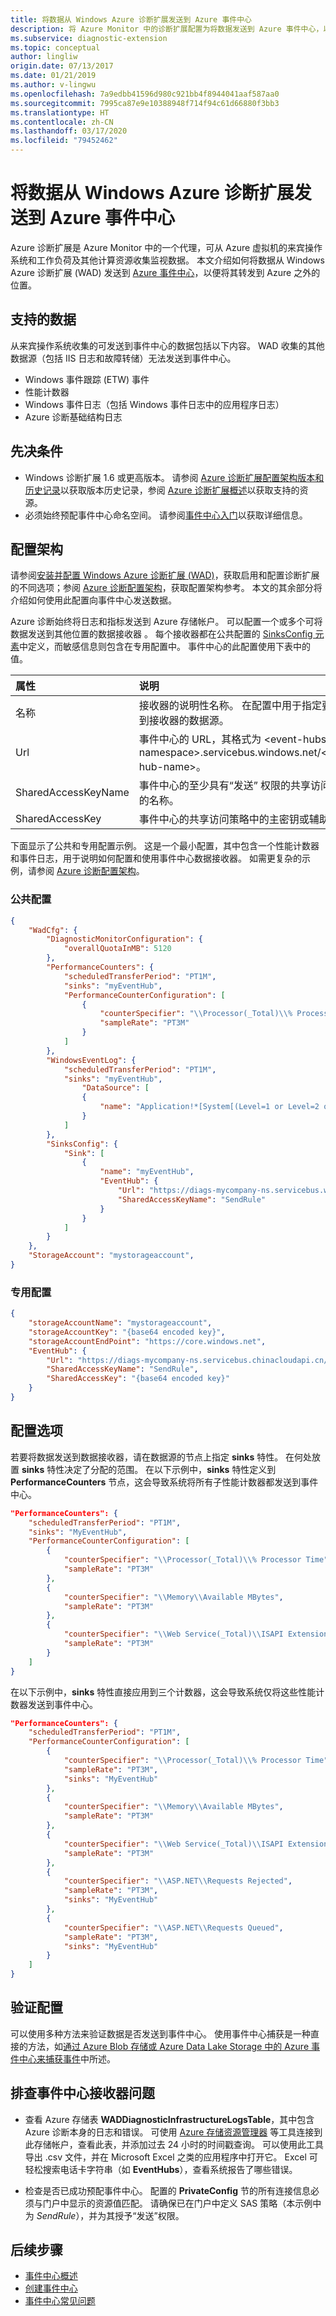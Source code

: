 ```yaml
---
title: 将数据从 Windows Azure 诊断扩展发送到 Azure 事件中心
description: 将 Azure Monitor 中的诊断扩展配置为将数据发送到 Azure 事件中心，以便将其转发到 Azure 之外的位置。
ms.subservice: diagnostic-extension
ms.topic: conceptual
author: lingliw
origin.date: 07/13/2017
ms.date: 01/21/2019
ms.author: v-lingwu
ms.openlocfilehash: 7a9edbb41596d980c921bb4f8944041aaf587aa0
ms.sourcegitcommit: 7995ca87e9e10388948f714f94c61d66880f3bb3
ms.translationtype: HT
ms.contentlocale: zh-CN
ms.lasthandoff: 03/17/2020
ms.locfileid: "79452462"
---
```

# <a name="send-data-from-windows-azure-diagnostics-extension-to-azure-event-hubs"></a>将数据从 Windows Azure 诊断扩展发送到 Azure 事件中心
Azure 诊断扩展是 Azure Monitor 中的一个代理，可从 Azure 虚拟机的来宾操作系统和工作负荷及其他计算资源收集监视数据。 本文介绍如何将数据从 Windows Azure 诊断扩展 (WAD) 发送到 [Azure 事件中心](https://azure.microsoft.com/services/event-hubs/)，以便将其转发到 Azure 之外的位置。

## <a name="supported-data"></a>支持的数据

从来宾操作系统收集的可发送到事件中心的数据包括以下内容。 WAD 收集的其他数据源（包括 IIS 日志和故障转储）无法发送到事件中心。

* Windows 事件跟踪 (ETW) 事件
* 性能计数器
* Windows 事件日志（包括 Windows 事件日志中的应用程序日志）
* Azure 诊断基础结构日志

## <a name="prerequisites"></a>先决条件

* Windows 诊断扩展 1.6 或更高版本。 请参阅 [Azure 诊断扩展配置架构版本和历史记录](diagnostics-extension-versions.md)以获取版本历史记录，参阅 [Azure 诊断扩展概述](diagnostics-extension-overview.md)以获取支持的资源。
* 必须始终预配事件中心命名空间。 请参阅[事件中心入门](../../event-hubs/event-hubs-dotnet-standard-getstarted-send.md)以获取详细信息。


## <a name="configuration-schema"></a>配置架构
请参阅[安装并配置 Windows Azure 诊断扩展 (WAD)](diagnostics-extension-windows-install.md)，获取启用和配置诊断扩展的不同选项；参阅 [Azure 诊断配置架构](diagnostics-extension-schema-windows.md)，获取配置架构参考。 本文的其余部分将介绍如何使用此配置向事件中心发送数据。 

Azure 诊断始终将日志和指标发送到 Azure 存储帐户。 可以配置一个或多个可将数据发送到其他位置的数据接收器  。 每个接收器都在公共配置的 [SinksConfig 元素](diagnostics-extension-schema-windows.md#sinksconfig-element)中定义，而敏感信息则包含在专用配置中。 事件中心的此配置使用下表中的值。

| 属性 | 说明 |
|:---|:---|
| 名称 | 接收器的说明性名称。 在配置中用于指定要发送到接收器的数据源。 |
| Url  | 事件中心的 URL，其格式为 \<event-hubs-namespace\>.servicebus.windows.net/\<event-hub-name\>。          |
| SharedAccessKeyName | 事件中心的至少具有“发送”  权限的共享访问策略的名称。 |
| SharedAccessKey     | 事件中心的共享访问策略中的主密钥或辅助密钥。 |

下面显示了公共和专用配置示例。 这是一个最小配置，其中包含一个性能计数器和事件日志，用于说明如何配置和使用事件中心数据接收器。 如需更复杂的示例，请参阅 [Azure 诊断配置架构](diagnostics-extension-schema-windows.md)。

### <a name="public-configuration"></a>公共配置

```JSON
{
    "WadCfg": {
        "DiagnosticMonitorConfiguration": {
            "overallQuotaInMB": 5120
        },
        "PerformanceCounters": {
            "scheduledTransferPeriod": "PT1M",
            "sinks": "myEventHub",
            "PerformanceCounterConfiguration": [
                {
                    "counterSpecifier": "\\Processor(_Total)\\% Processor Time",
                    "sampleRate": "PT3M"
                }
            ]
        },
        "WindowsEventLog": {
            "scheduledTransferPeriod": "PT1M",
            "sinks": "myEventHub",
                "DataSource": [
                {
                    "name": "Application!*[System[(Level=1 or Level=2 or Level=3)]]"
                }
            ]
        },
        "SinksConfig": {
            "Sink": [
                {
                    "name": "myEventHub",
                    "EventHub": {
                        "Url": "https://diags-mycompany-ns.servicebus.windows.net/diageventhub",
                        "SharedAccessKeyName": "SendRule"
                    }
                }
            ]
        }
    },
    "StorageAccount": "mystorageaccount",
}
```


### <a name="private-configuration"></a>专用配置

```JSON
{
    "storageAccountName": "mystorageaccount",
    "storageAccountKey": "{base64 encoded key}",
    "storageAccountEndPoint": "https://core.windows.net",
    "EventHub": {
        "Url": "https://diags-mycompany-ns.servicebus.chinacloudapi.cn/diageventhub",
        "SharedAccessKeyName": "SendRule",
        "SharedAccessKey": "{base64 encoded key}"
    }
}
```



## <a name="configuration-options"></a>配置选项
若要将数据发送到数据接收器，请在数据源的节点上指定 **sinks** 特性。 在何处放置 **sinks** 特性决定了分配的范围。 在以下示例中，**sinks** 特性定义到 **PerformanceCounters** 节点，这会导致系统将所有子性能计数器都发送到事件中心。

```JSON
"PerformanceCounters": {
    "scheduledTransferPeriod": "PT1M",
    "sinks": "MyEventHub",
    "PerformanceCounterConfiguration": [
        {
            "counterSpecifier": "\\Processor(_Total)\\% Processor Time",
            "sampleRate": "PT3M"
        },
        {
            "counterSpecifier": "\\Memory\\Available MBytes",
            "sampleRate": "PT3M"
        },
        {
            "counterSpecifier": "\\Web Service(_Total)\\ISAPI Extension Requests/sec",
            "sampleRate": "PT3M"
        }
    ]
}
```


在以下示例中，**sinks** 特性直接应用到三个计数器，这会导致系统仅将这些性能计数器发送到事件中心。 

```JSON
"PerformanceCounters": {
    "scheduledTransferPeriod": "PT1M",
    "PerformanceCounterConfiguration": [
        {
            "counterSpecifier": "\\Processor(_Total)\\% Processor Time",
            "sampleRate": "PT3M",
            "sinks": "MyEventHub"
        },
        {
            "counterSpecifier": "\\Memory\\Available MBytes",
            "sampleRate": "PT3M"
        },
        {
            "counterSpecifier": "\\Web Service(_Total)\\ISAPI Extension Requests/sec",
            "sampleRate": "PT3M"
        },
        {
            "counterSpecifier": "\\ASP.NET\\Requests Rejected",
            "sampleRate": "PT3M",
            "sinks": "MyEventHub"
        },
        {
            "counterSpecifier": "\\ASP.NET\\Requests Queued",
            "sampleRate": "PT3M",
            "sinks": "MyEventHub"
        }
    ]
}
```

## <a name="validating-configuration"></a>验证配置
可以使用多种方法来验证数据是否发送到事件中心。 使用事件中心捕获是一种直接的方法，如[通过 Azure Blob 存储或 Azure Data Lake Storage 中的 Azure 事件中心来捕获事件](../../event-hubs/event-hubs-capture-overview.md)中所述。 


## <a name="troubleshoot-event-hubs-sinks"></a>排查事件中心接收器问题

- 查看 Azure 存储表 **WADDiagnosticInfrastructureLogsTable**，其中包含 Azure 诊断本身的日志和错误。 可使用 [Azure 存储资源管理器](https://www.storageexplorer.com) 等工具连接到此存储帐户，查看此表，并添加过去 24 小时的时间戳查询。 可以使用此工具导出 .csv 文件，并在 Microsoft Excel 之类的应用程序中打开它。 Excel 可轻松搜索电话卡字符串（如 **EventHubs**），查看系统报告了哪些错误。  

- 检查是否已成功预配事件中心。 配置的 **PrivateConfig** 节的所有连接信息必须与门户中显示的资源值匹配。 请确保已在门户中定义 SAS 策略（本示例中为 *SendRule*），并为其授予“发送”权限。   

## <a name="next-steps"></a>后续步骤

* [事件中心概述](../../event-hubs/event-hubs-about.md)
* [创建事件中心](../../event-hubs/event-hubs-create.md)
* [事件中心常见问题](../../event-hubs/event-hubs-faq.md)

<!-- Images. -->
[0]: ../../event-hubs/media/event-hubs-streaming-azure-diags-data/dashboard.png
